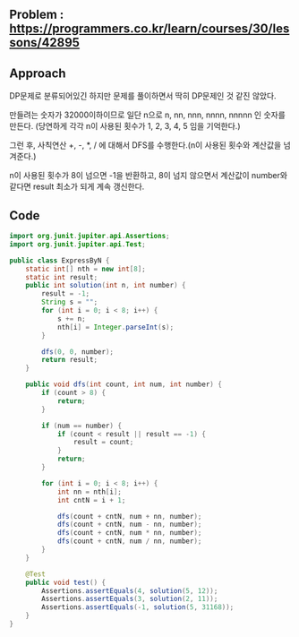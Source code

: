 ## Problem : https://programmers.co.kr/learn/courses/30/lessons/42895

## Approach

DP문제로 분류되어있긴 하지만 문제를 풀이하면서 딱히 DP문제인 것 같진 않았다.

만들려는 숫자가 32000이하이므로 일단 n으로 n, nn, nnn, nnnn, nnnnn 인 숫자를 만든다. (당연하게 각각 n이 사용된 횟수가 1, 2, 3, 4, 5 임을 기억한다.)

그런 후, 사칙연산 +, -, *, / 에 대해서 DFS를 수행한다.(n이 사용된 횟수와 계산값을 넘겨준다.)

n이 사용된 횟수가 8이 넘으면 -1을 반환하고, 8이 넘지 않으면서 계산값이 number와 같다면 result 최소가 되게 계속 갱신한다.

## Code

```java
import org.junit.jupiter.api.Assertions;
import org.junit.jupiter.api.Test;

public class ExpressByN {
    static int[] nth = new int[8];
    static int result;
    public int solution(int n, int number) {
        result = -1;
        String s = "";
        for (int i = 0; i < 8; i++) {
            s += n;
            nth[i] = Integer.parseInt(s);
        }

        dfs(0, 0, number);
        return result;
    }

    public void dfs(int count, int num, int number) {
        if (count > 8) {
            return;
        }

        if (num == number) {
            if (count < result || result == -1) {
                result = count;
            }
            return;
        }

        for (int i = 0; i < 8; i++) {
            int nn = nth[i];
            int cntN = i + 1;

            dfs(count + cntN, num + nn, number);
            dfs(count + cntN, num - nn, number);
            dfs(count + cntN, num * nn, number);
            dfs(count + cntN, num / nn, number);
        }
    }

    @Test
    public void test() {
        Assertions.assertEquals(4, solution(5, 12));
        Assertions.assertEquals(3, solution(2, 11));
        Assertions.assertEquals(-1, solution(5, 31168));
    }
}

```

